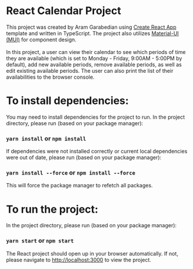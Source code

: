 # React Calendar Project

This project was created by Aram Garabedian using [Create React App](https://github.com/facebook/create-react-app) template and written in TypeScript. The project also utilizes [Material-UI (MUI)](https://mui.com/) for component design.\
\
In this project, a user can view their calendar to see which periods of time they are available (which is set to Monday - Friday, 9:00AM - 5:00PM by default), add new available periods, remove available periods, as well as edit existing available periods. The user can also print the list of their availabilities to the browser console.

# To install dependencies:

You may need to install dependencies for the project to run. In the project directory, please run (based on your package manager):
### `yarn install` or `npm install`

If dependencies were not installed correctly or current local dependencies were out of date, please run (based on your package manager):
### `yarn install --force` or `npm install --force`

This will force the package manager to refetch all packages.

# To run the project:

In the project directory, please run (based on your package manager):

### `yarn start` or `npm start`

The React project should open up in your browser automatically. If not, please navigate to [http://localhost:3000](http://localhost:3000) to view the project.
